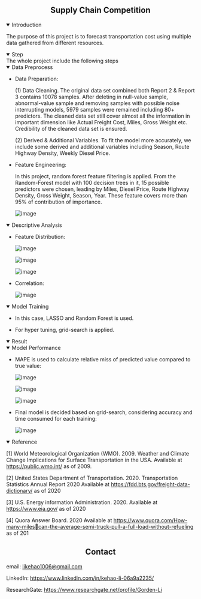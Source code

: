 <br>

## <div align="center">Supply Chain Competition</div>

<details open>
<summary>Introduction</summary>

The purpose of this project is to forecast transportation cost using multiple data gathered from different resources.

</details>

<details open>
<summary>Step</summary>
The whole project include the following steps

<details open>
<summary>Data Preprocess</summary>
  
- Data Preparation:

  (1)  Data Cleaning. The original data set combined both  Report 2 & Report 3 contains 10078  samples. After deleting in null-value  sample, abnormal-value sample and  removing samples with possible noise  interrupting models, 5979 samples were  remained including 80+ predictors. The  cleaned data set still cover almost all the  information in important dimension like  Actual Freight Cost, Miles, Gross Weight etc. Credibility of the cleaned data set is  ensured.

  (2)  Derived & Additional Variables. To fit the model more accurately, we  include some derived and additional variables including Season,  Route Highway Density,  Weekly Diesel Price.

- Feature Engineering: 

  In this project, random forest feature filtering is applied. From the Random-Forest model with 100  decision trees in it, 15 possible predictors  were chosen, leading by Miles, Diesel  Price, Route Highway Density, Gross  Weight, Season, Year. These feature  covers more than 95% of contribution of  importance.

  ![image](https://user-images.githubusercontent.com/72702872/168720627-1ab8212f-3ceb-4159-a1f8-27474dfce33d.png)

</details>  

<details open>
<summary>Descriptive Analysis</summary>

- Feature Distribution:
  
  ![image](https://user-images.githubusercontent.com/72702872/168721380-ab392343-6c9f-4fcc-9644-bcb298e47c80.png)
  
  ![image](https://user-images.githubusercontent.com/72702872/168721423-0e073eba-c6b4-4feb-966a-6dc03bb2b4df.png)

  ![image](https://user-images.githubusercontent.com/72702872/168721461-07fb7a16-fbfa-4e4e-97a4-06d6bf54ec4f.png)

- Correlation:
  
  ![image](https://user-images.githubusercontent.com/72702872/168721533-a0534e12-955b-4615-b564-7aa3139106e5.png)

</details>   

<details open>
<summary>Model Training</summary>
  
- In this case, LASSO and Random Forest is used.

- For hyper tuning, grid-search is applied.

</details>

<details open>
<summary>Result</summary>

<details open>
<summary>Model Performance</summary>

- MAPE is used to calculate relative miss of predicted value compared to true value: 
  
  ![image](https://user-images.githubusercontent.com/72702872/168723465-14784f89-051f-452f-b5fb-7a0498f09e57.png)

  ![image](https://user-images.githubusercontent.com/72702872/168722154-738f520b-0e67-4031-808c-0d384164009a.png)

  ![image](https://user-images.githubusercontent.com/72702872/168722327-35e1a814-75dc-4b1e-9333-d56c216f723f.png)

- Final model is decided based on grid-search, considering accuracy and time consumed for each training: 
  
  ![image](https://user-images.githubusercontent.com/72702872/168723556-90aff976-d478-4165-ae64-7c01b75b7d6f.png)

</details>
  
</details>

<details open>
<summary>Reference</summary>

[1] World Meteorological Organization (WMO). 2009. Weather and Climate Change 
Implications for Surface Transportation in the USA. Available at https://public.wmo.int/ 
as of 2009.
  
[2] United States Department of Transportation. 2020. Transportation Statistics Annual 
Report 2020 Available at https://fdd.bts.gov/freight-data-dictionary/ as of 2020
  
[3] U.S. Energy information Administration. 2020. Available at https://www.eia.gov/ as of 
2020
  
[4] Quora Answer Board. 2020 Available at https://www.quora.com/How-many-milescan-the-average-semi-truck-pull-a-full-load-without-refueling as of 201

</details>

</details>

## <div align="center">Contact</div>

email: likehao1006@gmail.com

LinkedIn: https://www.linkedin.com/in/kehao-li-06a9a2235/

ResearchGate: https://www.researchgate.net/profile/Gorden-Li

<br>


